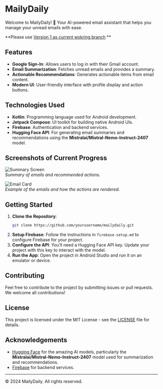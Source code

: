 # MailyDaily

Welcome to MailyDaily! 🌟 Your AI-powered email assistant that helps you manage your unread emails with ease.

**Please use [Version 1 as current wokring branch](https://github.com/mariankh1/MailyDailyAndroid/tree/vesion1) **

## Features

- **Google Sign-In**: Allows users to log in with their Gmail account.
- **Email Summarization**: Fetches unread emails and provides a summary.
- **Actionable Recommendations**: Generates actionable items from email content.
- **Modern UI**: User-friendly interface with profile display and action buttons.

## Technologies Used

- **Kotlin**: Programming language used for Android development.
- **Jetpack Compose**: UI toolkit for building native Android UIs.
- **Firebase**: Authentication and backend services.
- **Hugging Face API**: For generating email summaries and recommendations using the **Mistralai/Mistral-Nemo-Instruct-2407** model.

## Screenshots of Current Progress

![Summary Screen](https://github.com/mariankh1/MailyDailyAndroid/tree/version1/docs/assets/screenshots/1.png)  
*Summary of emails and recommended actions.*

![Email Card](https://github.com/mariankh1/MailyDailyAndroid/tree/version1/docs/assets/screenshots/2.png)  
*Example of the emails and how the actions are rendered.*

## Getting Started

1. **Clone the Repository**:
    ```bash
    git clone https://github.com/yourusername/mailydaily.git
    ```
2. **Setup Firebase**: Follow the instructions in `firebase-setup.md` to configure Firebase for your project.
3. **Configure the API**: You’ll need a Hugging Face API key. Update your project with this key to interact with the model.
4. **Run the App**: Open the project in Android Studio and run it on an emulator or device.

## Contributing

Feel free to contribute to the project by submitting issues or pull requests. We welcome all contributions!

## License

This project is licensed under the MIT License - see the [LICENSE](LICENSE) file for details.

## Acknowledgements

- [Hugging Face](https://huggingface.co) for the amazing AI models, particularly the **Mistralai/Mistral-Nemo-Instruct-2407** model used for summarization and recommendations.
- [Firebase](https://firebase.google.com) for backend services.

---

&copy; 2024 MailyDaily. All rights reserved.
